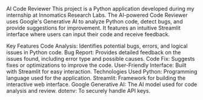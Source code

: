 AI Code Reviewer
This project is a Python application developed during my internship at Innomatics Research Labs. The AI-powered Code Reviewer uses Google's Generative AI to analyze Python code, detect bugs, and provide suggestions for improvement. It features an intuitive Streamlit interface where users can input their code and receive feedback.

Key Features
Code Analysis: Identifies potential bugs, errors, and logical issues in Python code.
Bug Report: Provides detailed feedback on the issues found, including error type and possible causes.
Code Fix: Suggests fixes or optimizations to improve the code.
User-Friendly Interface: Built with Streamlit for easy interaction.
Technologies Used
Python: Programming language used for the application.
Streamlit: Framework for building the interactive web interface.
Google Generative AI: The AI model used for code analysis and review.
dotenv: To securely handle API keys.
